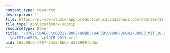 ```yaml
---
content_type: resource
description: ''
file: https://ol-ocw-studio-app-production.s3.amazonaws.com/courses/18-06sc-linear-algebra-fall-2011/166c98c3172754a58bb3d335990fddbc_7b2c4e8c6b2180038bd54f8b98986c4289e3_MIT_18.06SC_7ebf60274ee36570-_79cb_2011.vtt
file_type: application/x-subrip
resourcetype: Other
title: "\u7B2C\u4E8C\u6B21\u8003\u8BD5\u4F8B\u9898\u6C42\u89E3_MIT_18.06SC_\u7EBF\u6027\
  \u4EE3\u6570,_\u79CB_2011.srt"
uid: 166c98c3-1727-54a5-8bb3-d335990fddbc
---
```

